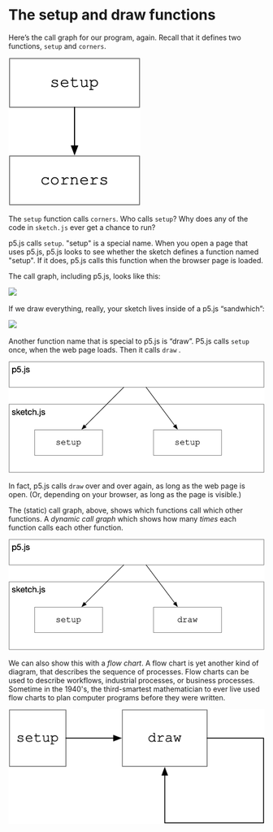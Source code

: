 # The setup and draw functions

Here’s the call graph for our program, again. Recall that it defines two functions, `setup` and `corners`.

![](../.gitbook/assets/image%20%283%29.png)

The `setup` function calls `corners`. Who calls `setup`? Why does any of the code in `sketch.js` ever get a chance to run?

p5.js calls `setup`. "setup" is a special name. When you open a page that uses p5.js, p5.js looks to see whether the sketch defines a function named "setup". If it does, p5.js calls this function when the browser page is loaded.

The call graph, including p5.js, looks like this:

![](../.gitbook/assets/image%20%2821%29.png)

If we draw everything, really, your sketch lives inside of a p5.js “sandwhich”:

![](../.gitbook/assets/image%20%2820%29.png)

Another function name that is special to p5.js is “draw”. P5.js calls `setup` once, when the web page loads. Then it calls `draw` .

![](../.gitbook/assets/image%20%2810%29.png)

In fact, p5.js calls `draw` over and over again, as long as the web page is open. \(Or, depending on your browser, as long as the page is visible.\)

The \(static\) call graph, above, shows which functions call which other functions. A _dynamic call graph_ which shows how many _times_ each function calls each other function.

![](../.gitbook/assets/image%20%289%29.png)

We can also show this with a _flow chart_. A flow chart is yet another kind of diagram, that describes the sequence of processes. Flow charts can be used to describe workflows, industrial processes, or business processes. Sometime in the 1940's, the third-smartest mathematician to ever live used flow charts to plan computer programs before they were written.

![](../.gitbook/assets/image.png)



